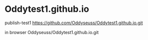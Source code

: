 # Oddytest1.github.io
publish-test1
https://github.com/Oddyseuss/Oddytest1.github.io.git

in browser
Oddyseuss/Oddytest1.github.io.git

